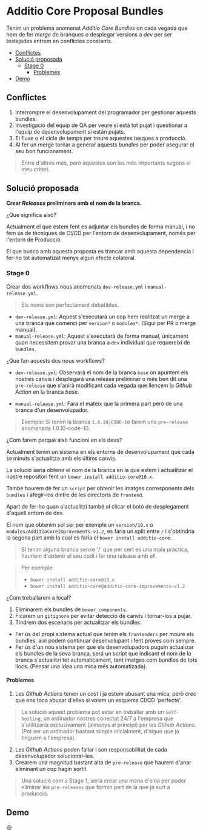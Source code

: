 # Additio Core Proposal Bundles

Tenim un problema anomenat _Additio Core Bundles_ on cada vegada que hem de fer _merge_ de branques o desplegar versions a _dev_ per ser testejades entrem en conflictes constants.

<!-- START doctoc generated TOC please keep comment here to allow auto update -->
<!-- DON'T EDIT THIS SECTION, INSTEAD RE-RUN doctoc TO UPDATE -->

- [Conflictes](#conflictes)
- [Solució proposada](#soluci%C3%B3-proposada)
  - [Stage 0](#stage-0)
    - [Problemes](#problemes)
- [Demo](#demo)

<!-- END doctoc generated TOC please keep comment here to allow auto update -->

## Conflictes

1. Interrompre el desenvolupament del programador per gestionar aquests bundles.
2. Investigació del equip de QA per veure si està tot pujat i questionar a l'equip de desenvolupament si estàn pujats.
3. El fluxe o el cicle de temps per treure aquestes tasques a producció.
4. Al fer un merge tornar a generar aquests _bundles_ per poder asegurar el seu bon funcionament.

> Entre d'altres més, però aquestes son les més importants segons el meu criteri.

## Solució proposada

**Crear _Releases_ preliminars amb el nom de la branca.**

¿Que significa això?

Actualment el que estem fent es adjuntar els bundles de forma manual, i no fem ús de tècniques de CI/CD per l'entorn de desenvolupament, només per l'entorn de Producció.

El que busco amb aquesta proposta es trancar amb aquesta dependencia i fer-ho tot automatizat menys algun efecte colateral.

### Stage 0

Crear dos workflows nous anomenats `dev-release.yml` i `manual-release.yml`.

> Els noms son perfectament debatibles.

- `dev-release.yml`: Aquest s'executarà un cop hem realitzat un merge a una branca que comenci per `version*` o `modules*`. (Sigui per PR o merge manual).
- `manual-release.yml`: Aquest s'executarà de forma manual, únicament quan necessitem provar una branca a `dev` individual que requereixi de `bundles`.

¿Que fan aquests dos nous workflows?

- `dev-release.yml`: Observarà el nom de la branca `base` on apuntem els nostres canvis i desplegarà una release preliminar o més ben dit una `pre-release` que s'anirà modificant cada vegada que llençem la _Github Action_ en la branca _base_.

- `manual-release.yml`: Fara el mateix que la primera part però de una branca d'un desenvolupador.

> Exemple: Si tenim la branca `1.0.10/CODE-10` farem una `pre-release` anomenada 1.0.10-code-10.

¿Com farem perquè això funcioni en els devs?

Actualment tenim un sistema en els entorns de desenvolupament que cada `10` minuts s'actualitza amb els últims canvis.

La solució seria obtenir el nom de la branca en la que estem i actualitzar el nostre repositori fent un `bower install additio-core@10.x`.

També haurem de fer un `script` per obtenir les imatges corresponents dels `bundles` i afegir-los dintre de les directoris de `frontend`.

Apart de fer-ho quan s'actualitzi també al clicar el botó de desplegament d'aquell entorn de dev.

El nom que obtenim sol ser per exemple un `version/10.x` o `modules/AdditioCoreImprovements-v1.2`, es faria un split entre `/` i s'obtindria la segona part amb la cual es faria el `bower install additio-core`.

> Si tenim alguna branca sense '/' que per cert es una mala pràctica, hauriem d'obtenir el seu codi i fer una release amb ell.

> Per exemple:
> - `bower install additio-core@10.x`
> - `bower install additio-core@additio-core-improvements-v1.2`

¿Com treballarem a local?

1. Eliminarem els bundles de `bower_components`.
2. Ficarem un `gitignore` per evitar detecció de canvis i tornar-los a pujar.
3. Tindrem dos escenaris per actualitzar els bundles:
  - Fer ús del propi sistema actual que tenim els `frontenders` per moure els bundles, aixi podem continuar desenvolupant i fent proves com sempre.
  - Fer ús d'un nou sistema per que els desenvolupadors puguin actualizar els bundles de la seva branca, será un script que indicant el nom de la branca s'actualitzi tot automaticament, tant imatges com bundles de tots llocs. (Pensar una idea una mica més automatizada).

#### Problemes

1. Les _Github Actions_ tenen un cost i ja estem abusant una mica, però crec que ens toca abusar d'elles si volem un esquema CI/CD 'perfecte'.
> La solució aquest problema pot estar en treballar amb un `self-hosting`, un ordinador nostres conectat 24/7 a l'empresa que s'utilitzaria exclusivament (almenys al principi) per les _Github Actions_. (Pot ser un ordinador bastant simple inicialment, d'algun que ja tinguem a l'empresa).
2. Les _Github Actions_ poden fallar i son responsabilitat de cada desenvolupador solucionar-les.
3. Crearem una magnitud bastant alta de `pre-release` que haurem d'anar eliminant un cop hagin sortit.
> Una solució com a Stage 1, seria crear una mena d'eina per poder eliminar les `pre-releases` que formin part de la que ja surt a producció.

## Demo

:smiley:
